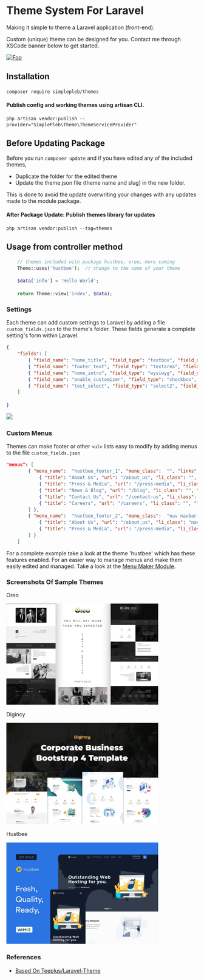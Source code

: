 # Theme System For Laravel

Making it simple to theme a Laravel application (front-end). 

Custom (unique) theme can be designed for you. Contact me through XSCode banner below to get started. 

[![Foo](https://xscode.com/assets/promo-banner.svg)](https://xscode.com/simplepleb/themes)

## Installation
``` composer require simplepleb/themes ```

#### Publish config and working themes using artisan CLI.

~~~
php artisan vendor:publish --provider="SimplePleb\Theme\ThemeServiceProvider"
~~~

## Before Updating Package 
Before you run ``` composer update ``` and if you have edited any of the included themes,
* Duplicate the folder for the edited theme
* Update the theme.json file (theme name and slug) in the new folder.

This is done to avoid the update overwriting your changes with any updates made to the module package.

#### After Package Update: Publish themes library for updates

```
php artisan vendor:publish --tag=themes 
```

## Usage from controller method

~~~php
	// themes included with package hustbee, oreo, more coming
    Theme::uses('hustbee');  // change to the name of your theme
            
    $data['info'] = 'Hello World'; 
    
    return Theme::view('index', $data);

~~~

### Settings

Each theme can add custom settings to Laravel by adding a file ```custom_fields.json``` to the theme's folder. 
These fields generate a complete setting's form within Laravel.

```json
{
    "fields": [
        { "field_name": "home_title", "field_type": "textbox", "field_options": "", "field_help": "", "field_value": "Welcome Home"},
        { "field_name": "footer_text", "field_type": "textarea", "field_options": "", "field_help": "Placed on the bottom of every page", "field_value": "Thanks for visiting"},
        { "field_name": "home_intro", "field_type": "wysiwyg", "field_options": "", "field_help": "", "field_value": "<h1>Thanks for visiting</h1>"},
        { "field_name": "enable_customizer", "field_type": "checkbox", "field_options": "", "field_help": "Show style customizer", "field_value": "Thanks for visiting"},
        { "field_name": "test_select", "field_type": "select2", "field_options": "White,Yellow,Black", "field_help": "Tests the select", "field_value": "White"}
    ]

}
```

<img src="https://user-images.githubusercontent.com/79759974/116823077-7266b880-ab50-11eb-9cea-1fab1a3fc34d.png" width="400">

### Custom Menus

Themes can make footer or other ```<ul>``` lists easy to modify by adding menus to the file ```custom_fields.json```

```json 
"menus": [
        { "menu_name":  "hustbee_footer_1", "menu_class":  "", "links": [
            { "title": "About Us", "url": "/about_us", "li_class": "", "link_class": "", "parent": 0, "order": 0 },
            { "title": "Press & Media", "url": "/press-media", "li_class": "", "link_class": "", "parent": 0, "order": 0 },
            { "title": "News & Blog", "url": "/blog", "li_class": "", "link_class": "", "parent": 0, "order": 0 } ,
            { "title": "Contact Us", "url": "/contact-us", "li_class": "", "link_class": "", "parent": 0, "order": 0 },
            { "title": "Careers", "url": "/careers", "li_class": "", "link_class": "", "parent": 0, "order": 0 }
        ] },
        { "menu_name":  "hustbee_footer_2", "menu_class":  "nav navbar-nav navbar-nav-centered", "links": [
            { "title": "About Us", "url": "/about_us", "li_class": "nav-item", "link_class": "nav-link", "parent": 0, "order": 0  },
            { "title": "Press & Media", "url": "/press-media", "li_class": "nav-item", "link_class": "nav-link", "parent": 0, "order": 0  }
        ] }
    ]
```

For a complete example take a look at the theme 'hustbee' which has these features enabled. For an 
easier way to manage menus and make them easily edited and managed. Take a look at the [Menu Maker Module](https://github.com/simplepleb/menumaker-module).





### Screenshots Of Sample Themes

Oreo

<img src="./publishes/themes/oreo/screenshot.jpeg" width="400">

Digincy

<img src="./publishes/themes/digincy/screenshot.jpeg" width="400">

Hustbee

<img src="./publishes/themes/hustbee/screenshot.jpeg" width="400">



### References

- [Based On Teeplus/Laravel-Theme](https://github.com/teepluss/laravel-theme)
